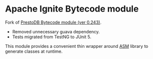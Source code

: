 # Apache Ignite Bytecode module
Fork of [PrestoDB Bytecode module (ver 0.243)](https://github.com/prestodb/presto/tree/0.243/presto-bytecode).
* Removed unnecessary guava dependency.
* Tests migrated from TestNG to JUnit 5.

This module provides a convenient thin wrapper around [ASM](https://asm.ow2.io/) library to generate classes at runtime.